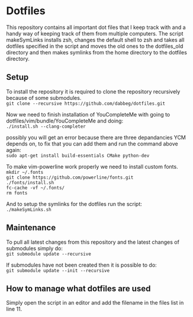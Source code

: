 # Dotfiles
This repository contains all important dot files that I keep track with and a handy way of keeping track of them from multiple computers. The script makeSymLinks installs zsh, changes the default shell to zsh and takes all dotfiles specified in the script and moves the old ones to the dotfiles_old directory and then makes symlinks from the home directory to the dotfiles directory.


## Setup
To install the repository it is required to clone the repository recursively because of some submodules.  
`git clone --recursive https://github.com/dabbeg/dotfiles.git`

Now we need to finish installation of YouCompleteMe with going to dotfiles/vim/bundle/YouCompleteMe and doing:  
`./install.sh --clang-completer`

possibly you will get an error because there are three depandancies YCM depends on, to fix that you can add them and run the command above again:  
`sudo apt-get install build-essentials CMake python-dev`

To make vim-powerline work properly we need to install custom fonts.  
`mkdir ~/.fonts`  
`git clone https://github.com/powerline/fonts.git`  
`./fonts/install.sh`  
`fc-cache -vf ~/.fonts/`  
`rm fonts`  

And to setup the symlinks for the dotfiles run the script:  
`./makeSymLinks.sh`


## Maintenance
To pull all latest changes from this repository and the latest changes of submodules simply do:  
`git submodule update --recursive`

If submodules have not been created then it is possible to do:  
`git submodule update --init --recursive`


## How to manage what dotfiles are used
Simply open the script in an editor and add the filename in the files list in line 11.
